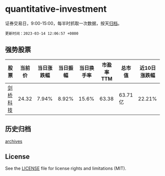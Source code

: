 # quantitative-investment

证券交易日，9:00-15:00，每半时抓取一次数据，按天[归档](archives)。

`更新时间：2023-03-14 12:06:57 +0800`

## 强势股票

|股票|当前价|当日涨跌幅|当日振幅|当日换手率|市盈率TTM|总市值|近10日涨跌幅|
|----|----|----|----|----|----|----|----|
|[剑桥科技](https://xueqiu.com/S/SH603083)|24.32|7.94%|8.92%|15.6%|63.38|63.71亿|22.21%|

## 历史归档

[archives](archives)

## License

See the [LICENSE](LICENSE) file for license rights and limitations (MIT).